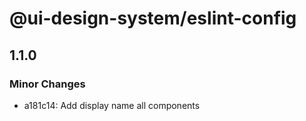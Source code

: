 # @ui-design-system/eslint-config

## 1.1.0

### Minor Changes

- a181c14: Add display name all components
